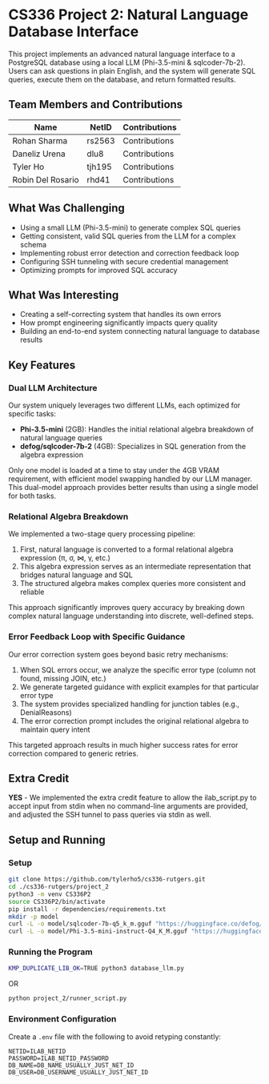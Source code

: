 # CS336 Project 2: Natural Language Database Interface

This project implements an advanced natural language interface to a PostgreSQL database using a local LLM (Phi-3.5-mini & sqlcoder-7b-2). Users can ask questions in plain English, and the system will generate SQL queries, execute them on the database, and return formatted results.

## Team Members and Contributions
| Name | NetID | Contributions |
|------|-------|---------------|
| Rohan Sharma | rs2563 | Contributions |
| Daneliz Urena | dlu8 | Contributions |
| Tyler Ho | tjh195 | Contributions |
| Robin Del Rosario | rhd41 | Contributions |

## What Was Challenging
* Using a small LLM (Phi-3.5-mini) to generate complex SQL queries
* Getting consistent, valid SQL queries from the LLM for a complex schema
* Implementing robust error detection and correction feedback loop
* Configuring SSH tunneling with secure credential management
* Optimizing prompts for improved SQL accuracy

## What Was Interesting

* Creating a self-correcting system that handles its own errors
* How prompt engineering significantly impacts query quality
* Building an end-to-end system connecting natural language to database results

## Key Features

### Dual LLM Architecture
Our system uniquely leverages two different LLMs, each optimized for specific tasks:
- **Phi-3.5-mini** (2GB): Handles the initial relational algebra breakdown of natural language queries
- **defog/sqlcoder-7b-2** (4GB): Specializes in SQL generation from the algebra expression

Only one model is loaded at a time to stay under the 4GB VRAM requirement, with efficient model swapping handled by our LLM manager. This dual-model approach provides better results than using a single model for both tasks.

### Relational Algebra Breakdown
We implemented a two-stage query processing pipeline:
1. First, natural language is converted to a formal relational algebra expression (π, σ, ⋈, γ, etc.)
2. This algebra expression serves as an intermediate representation that bridges natural language and SQL
3. The structured algebra makes complex queries more consistent and reliable

This approach significantly improves query accuracy by breaking down complex natural language understanding into discrete, well-defined steps.

### Error Feedback Loop with Specific Guidance
Our error correction system goes beyond basic retry mechanisms:
1. When SQL errors occur, we analyze the specific error type (column not found, missing JOIN, etc.)
2. We generate targeted guidance with explicit examples for that particular error type
3. The system provides specialized handling for junction tables (e.g., DenialReasons)
4. The error correction prompt includes the original relational algebra to maintain query intent

This targeted approach results in much higher success rates for error correction compared to generic retries.

## Extra Credit
**YES** - We implemented the extra credit feature to allow the ilab_script.py to accept input from stdin when no command-line arguments are provided, and adjusted the SSH tunnel to pass queries via stdin as well.

## Setup and Running

### Setup
```bash
git clone https://github.com/tylerho5/cs336-rutgers.git
cd ./cs336-rutgers/project_2
python3 -m venv CS336P2
source CS336P2/bin/activate
pip install -r dependencies/requirements.txt
mkdir -p model
curl -L -o model/sqlcoder-7b-q5_k_m.gguf "https://huggingface.co/defog/sqlcoder-7b-2/resolve/main/sqlcoder-7b-q5_k_m.gguf?download=true"
curl -L -o model/Phi-3.5-mini-instruct-Q4_K_M.gguf "https://huggingface.co/bartowski/Phi-3.5-mini-instruct-GGUF/resolve/main/Phi-3.5-mini-instruct-Q4_K_M.gguf?download=true"
```

### Running the Program

```bash
KMP_DUPLICATE_LIB_OK=TRUE python3 database_llm.py
```

OR

```bash
python project_2/runner_script.py
```

### Environment Configuration
Create a `.env` file with the following to avoid retyping constantly:
```
NETID=ILAB_NETID
PASSWORD=ILAB_NETID_PASSWORD
DB_NAME=DB_NAME_USUALLY_JUST_NET_ID
DB_USER=DB_USERNAME_USUALLY_JUST_NET_ID
``` 
